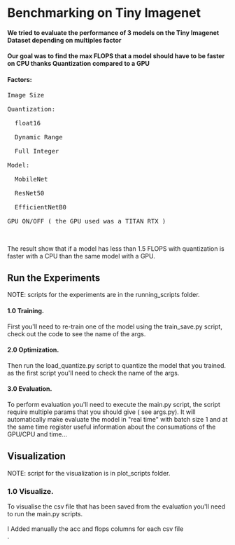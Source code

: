 # Benchmarking on Tiny Imagenet

#### We tried to evaluate the performance of 3 models on the Tiny Imagenet Dataset depending on multiples factor 
#### Our goal was to find the max FLOPS that a model should have to be faster on CPU thanks Quantization compared to a GPU

#### Factors:
<pre>
Image Size <br>
Quantization: <br>
  float16 <br>
  Dynamic Range <br>
  Full Integer  <br>
Model: <br>
  MobileNet <br>
  ResNet50 <br>
  EfficientNetB0 <br>
GPU ON/OFF ( the GPU used was a TITAN RTX ) <br>

</pre>
The result show that if a model has less than 1.5 FLOPS with quantization is faster with a CPU than the same model with a GPU.

## Run the Experiments
NOTE: scripts for the experiments are in the running_scripts folder.  
#### 1.0 Training. 
First you'll need to re-train one of the model using the train_save.py script, check out the code to see the name of the args.  
#### 2.0 Optimization. 
Then run the load_quantize.py script to quantize the model that you trained. as the first script you'll need to check the name of the args.  
#### 3.0 Evaluation. 
To perform evaluation you'll need to execute the main.py script, the script require multiple params that you should give ( see args.py). It will automatically make evaluate the model in "real time" with batch size 1 and at the same time register useful information about the consumations of the GPU/CPU and time...  

## Visualization
NOTE: script for the visualization is in plot_scripts folder.  
### 1.0 Visualize. 
To visualise the csv file that has been saved from the evaluation you'll need to run the main.py scripts.  
<br> I Added manually the acc and flops columns for each csv file </br>. 